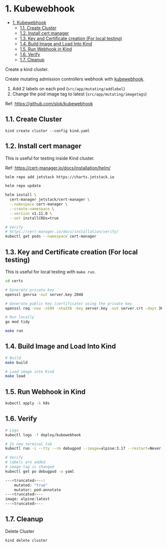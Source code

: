 # 1. Kubewebhook

- [1. Kubewebhook](#1-kubewebhook)
  - [1.1. Create Cluster](#11-create-cluster)
  - [1.2. Install cert manager](#12-install-cert-manager)
  - [1.3. Key and Certificate creation (For local testing)](#13-key-and-certificate-creation-for-local-testing)
  - [1.4. Build Image and Load Into Kind](#14-build-image-and-load-into-kind)
  - [1.5. Run Webhook in Kind](#15-run-webhook-in-kind)
  - [1.6. Verify](#16-verify)
  - [1.7. Cleanup](#17-cleanup)


Create a kind cluster.

Create mutating admission controllers webhook with [kubewebhook](https://github.com/slok/kubewebhook).

1. Add 2 labels on each pod (`src/app/mutating/addlabel`)
2. Change the pod image tag to latest (`src/app/mutating/imagetags`)

Ref: https://github.com/slok/kubewebhook

## 1.1. Create Cluster

`kind create cluster --config kind.yaml`

## 1.2. Install cert manager

This is useful for testing inside Kind cluster.

Ref: https://cert-manager.io/docs/installation/helm/

```bash
helm repo add jetstack https://charts.jetstack.io

helm repo update

helm install \
  cert-manager jetstack/cert-manager \
  --namespace cert-manager \
  --create-namespace \
  --version v1.11.0 \
  --set installCRDs=true

# Verify
# https://cert-manager.io/docs/installation/verify/
kubectl get pods --namespace cert-manager
```
## 1.3. Key and Certificate creation (For local testing)

This is useful for local testing with `make run`.

```bash
cd certs

# Generate private key
openssl genrsa -out server.key 2048

# Generate public key (certificate) using the private key
openssl req -new -x509 -sha256 -key server.key -out server.crt -days 3650

# Run locally
go mod tidy

make run
```

## 1.4. Build Image and Load Into Kind

```bash
# Build
make build

# Load image into Kind
make load
```


## 1.5. Run Webhook in Kind

```bash
kubectl apply -k k8s
```

## 1.6. Verify

```bash
# Logs
kubectl logs -f deploy/kubewebhook

# In new terminal tab
kubectl run -i --tty --rm debugpod --image=alpine:3.17 --restart=Never -- sh

# Verify
# labels are added
# image tag is changed
kubectl get po debugpod -o yaml

---<truncated>---:
    mutated: "true"
    mutator: pod-annotate
---<truncated>---
image: alpine:latest
---<truncated>---

```

## 1.7. Cleanup

Delete Cluster

`kind delete cluster`